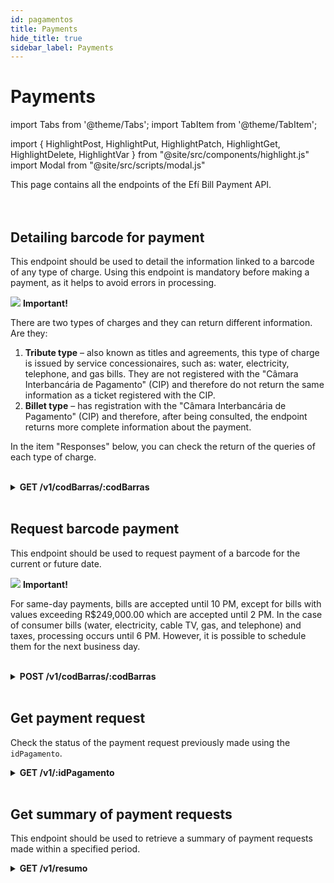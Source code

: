 ```yaml
---
id: pagamentos
title: Payments
hide_title: true
sidebar_label: Payments
---
```

<h1 className="titulo">Payments</h1>
<div className="conteudo">

import Tabs from '@theme/Tabs';
import TabItem from '@theme/TabItem';


import { HighlightPost, HighlightPut, HighlightPatch, HighlightGet, HighlightDelete, HighlightVar } from "@site/src/components/highlight.js"
import Modal from "@site/src/scripts/modal.js" 

<!-- Embedding React components with MDX -->
<!-- fontWeight: 'bold', -->

<div className="subtitulo">
This page contains all the endpoints of the Efí Bill Payment API.
</div>

<br/>
<br/>

## Detailing barcode for payment
This endpoint should be used to detail the information linked to a barcode of any type of charge. Using this endpoint is mandatory before making a payment, as it helps to avoid errors in processing.


<div className="admonition admonition_caution">
  <div>
  <img src="/img/exclamation-triangle-orange.svg"/> <b>Important!</b>
  </div>
<p>There are two types of charges and they can return different information. Are they:</p>
<p><ol>
<li><strong>Tribute type</strong> – also known as titles and agreements, this type of charge is issued by service concessionaires, such as: water, electricity, telephone, and gas bills. They are not registered with the "Câmara Interbancária de Pagamento" (CIP) and therefore do not return the same information as a ticket registered with the CIP.</li>
<li><strong>Billet type</strong> – has registration with the "Câmara Interbancária de Pagamento" (CIP) and therefore, after being consulted, the endpoint returns more complete information about the payment.</li>
</ol></p>
<p>In the item "Responses" below, you can check the return of the queries of each type of charge.</p>
</div>

<br/>


<!-- Método GET -->

<div className="get">
<details className="col-100">
  <summary>
    <b><HighlightGet>GET</HighlightGet> /v1/codBarras/<HighlightVar>:codBarras</HighlightVar></b>
  </summary>
  <div className="get-div"> 
          <div className="left">
            Requires authorization for the scope: <code>gn.barcode.read</code> 
          </div>
          <div className="right">
          <Modal filename="/markdown/i18n/payments/consultar_cod_barras.md" />
          </div>
      </div>
      <br/> <br/>
       <p><b>Request</b></p>

  This endpoint uses query params in its operation, so they must be sent via the URL, as exemplified in the code snippet below.

<code>/v1/codBarras/:codBarras</code>

  <br/>    
   <br/>

  <b>Responses</b>

  The responses below represent Success(200) and consumption failures/errors(400).
  <Tabs
    defaultValue="saida"
    values={[
      { label: '🟢 200 (Billet type)', value: 'saida', },
      { label: '🟢 200 (Tribute type)', value: '200', },
      { label: '🔴 400', value: '400', },
    ]}>
  <TabItem value="saida">

  ```json
{
    "tipo": "boleto",
    "banco": {
      "codigo": 364,
      "nome": "EFI S.A."
    },
    "codBarras": "0000000000000000000000000000000000",
    "linhaDigitavel": "000000000000000000000000000000000",
    "datas": {
      "vencimento": "2021-06-22 14:23:42",
      "limitePagamento": "2021-09-22 14:23:42"
    },
    "beneficiario": {
      "nome": "João da Silva",
      "fantasia": "Padaria do João",
      "documento": "00000000000000"
    },
    "pagador": {
      "nome": "Gorbadock Oldbuck",
      "documento": "00000000000"
    },
    "valores": {
      "original": 1000,
      "abatimento": 0,
      "multa": 200,
      "juros": 2,
      "desconto": 300,
      "final": 902
    },
    "informacoesPagamento": {
      "divergente": {
        "deveAceitar": false,
        "valorMinimo": 0,
        "valorMaximo": 0
      },
      "parcial": {
        "deveAceitar": false,
        "limiteDePagamentos": 0
      },
      "podeSerPago": true
    }
}
  ``` 
  </TabItem>
  <TabItem value="200">

  ```json
{
    "tipo": "tributo",
    "banco": null,
    "codBarras": "84620000000470000113222928260060772936353800",
    "linhaDigitavel": "846200000004470000113220292826006077729363538004",
    "datas": {
      "vencimento": "contraApresentacao",
      "limitePagamento": null
    },
    "beneficiario": null,
    "pagador": null,
    "sacadorAvalista": null,
    "valores": {
      "original": 4700,
      "abatimento": null,
      "pago": null,
      "final": 4700
    },
    "informacoesPagamento": null
}
  ```
 </TabItem>
  <TabItem value="400">

  ```json
  UnknownRegisterError
{
    "erro": 0,
    "descricao": "Código de barras inválido"
}

Or

{
    "nome": "erro_de_validacao",
    "mensagem": "Código de barras inválido"
}

Or

{
    "mensagem": "must NOT have more than 48 characters"
}

Or

{
    "mensagem": "must NOT have fewer than 44 characters"
}

Or

{
    "nome": "Error",
    "mensagem": "must be number"
}

Or

{
    "nome": "erro_de_validacao",
    "mensagem": "Código de barras não localizado na base centralizada"
}
  ```
  </TabItem>
  </Tabs>

</details>

</div>
<br/>

## Request barcode payment

This endpoint should be used to request payment of a barcode for the current or future date.

<div className="admonition admonition_caution">
  <div>
  <img src="/img/exclamation-triangle-orange.svg"/> <b>Important!</b>
  </div>
<p>For same-day payments, bills are accepted until 10 PM, except for bills with values ​​exceeding R$249,000.00 which are accepted until 2 PM. In the case of consumer bills (water, electricity, cable TV, gas, and telephone) and taxes, processing occurs until 6 PM. However, it is possible to schedule them for the next business day.</p>
</div>
<br/>


<!-- Método POST -->
<div className="post">
<details className="col-100">
  <summary>
    <b><HighlightPost>POST</HighlightPost> /v1/codBarras/<HighlightVar>:codBarras</HighlightVar></b>
  </summary>
      <div className="post-div"> 
          <div className="left">
            Requires authorization for the scope: <code>gn.barcode.pay.write</code> 
          </div>
          <div className="right">
          <Modal filename="/markdown/i18n/payments/solicitar_pagamento.md" />
          </div>
      </div>
      <br/> <br/>
      <p><b>Request</b></p>
      
      
This endpoint uses query parameters in its operation, therefore they must be sent via the URL, as exemplified in the code snippet below.
<br/>
<br/>
<code>/v1/codBarras/:codBarras</code>

<br/><br/>
      
  <Tabs
    defaultValue="exemplo"
    values={[
    { label: 'Example', value: 'exemplo', },
    ]}>
    
  <TabItem value="exemplo">

  ```json
{
    "valor": 500,
    "dataPagamento": "2022-03-10",
    "descricao": "Pagamento de boleto, teste API Pagamento de Contas"
}
  ``` 
  </TabItem>
  
  </Tabs>


  <br/>   
        
  <b>Responses</b>

  <br/> 

  The responses below represent Success(201) and consumption failures/errors(400).
  <Tabs
    defaultValue="saida"
    values={[
      { label: '🟢 201', value: 'saida', },
      { label: '🔴 400', value: '400', },
    ]}>
  <TabItem value="saida">

  ```json
  {
    "idPagamento": "31234652",
    "valorPago": 500,
    "status": "LIQUIDADO",
    "data": {
      "solicitacao": "2021-06-22 14:23:42",
      "pagamento": "2021-06-25 13:03:20"
    }
  }
  ```
  </TabItem>
  <TabItem value="400">

  ```json
  {
    "erro": 0,
    "descricao": "Código de barras inválido"
  }
  ```
  </TabItem>
 
  </Tabs>

</details>

</div>
<br/>

## Get payment request

Check the status of the payment request previously made using the <code>idPagamento</code>.

<!-- Método GET -->

<div className="get">
<details className="col-100">
  <summary>
    <b><HighlightGet>GET</HighlightGet> /v1/<HighlightVar>:idPagamento</HighlightVar></b>
  </summary>
  <div className="get-div"> 
          <div className="left">
            Requires authorization for the scope: <code>gn.barcode.pay.read</code> 
          </div>
          <div className="right">
          <Modal filename="/markdown/i18n/payments/consultar_solicitacao_de_pagamento.md" />
          </div>
      </div>
      <br/><br/>
       <p><b>Request</b></p>
 
This endpoint uses query parameters in its operation, therefore they must be sent via the URL, as exemplified in the code snippet below.
<br/>    
   <br/>

<code>/v1/:idPagamento</code>

  <br/>    
   <br/>

  <b>Responses</b>

  The responses below represent Success(200) and consumption failures/errors(400).
  <Tabs
    defaultValue="saida"
    values={[
      { label: '🟢 200 (SETTLED)', value: 'saida', },
      { label: '🟢 200 (UNSETTLED)', value: '200', },
      { label: '🔴 400', value: '400', },
    ]}>
  <TabItem value="saida">

  ```json
{
    "idPagamento": "304578214",
    "valorPago": 1000,
    "status": "LIQUIDADO",
    "motivoRecusa": null,
    "data": {
      "solicitacao": "2021-09-22 14:23:42",
      "pagamento": "2021-09-22 10:23:42"
    }
}
  ``` 
  </TabItem>
  <TabItem value="200">

  ```json
{
    "idPagamento": 524090299,
    "codBarras": "36400000000000000000000000000000000000000000",
    "linhaDigitavel": "36400000000000000000000000000000000000000000000",
    "valorPago": 2000,
    "status": "NAO_REALIZADO",
    "retornoBancario": "Limite mensal excedido.",
    "protocolo": null,
    "descricao": "EFI S.A.",
    "horario": {
      "solicitacao": "2022-04-01T12:47:04.000Z"
    }
}
  ```
 </TabItem>
  <TabItem value="400">

  ```json
{
    "erro": 0,
    "descricao": "Pagamento não encontrado"
}
  ```
  </TabItem>
  </Tabs>

</details>

</div>
<br/>

## Get summary of payment requests

This endpoint should be used to retrieve a summary of payment requests made within a specified period.


<!-- Método GET -->

<div className="get">
<details className="col-100">
  <summary>
    <b><HighlightGet>GET</HighlightGet> /v1/resumo</b>
  </summary>
  <div className="get-div"> 
          <div className="left">
            Requires authorization for the scope: <code>gn.barcode.pay.read</code> 
          </div>
          <div className="right">
          <Modal filename="/markdown/i18n/payments/consultar_resumo_pagamento.md" />
          </div>
      </div>
      <br/><br/>
       <p><b>Request</b></p>

  This endpoint uses query parameters in its operation, therefore they must be sent via the URL, as exemplified in the code snippet below.

<code>/v1/resumo</code>

  <br/>    
   <br/>

  <b>Responses</b>

  The responses below represent Success(200) and consumption failures/errors(400).
  <Tabs
    defaultValue="saida"
    values={[
      { label: '🟢 200', value: 'saida', },
      { label: '🔴 400', value: '400', },
    ]}>
  <TabItem value="saida">

  ```json
{
    "datas": {
      "inicial": "2022-04-01",
      "final": "2022-10-25"
    },
    "solicitacoes": {
      "total": 0,
      "processando": 0,
      "sucesso": 0,
      "falha": 0,
      "cancelada": 0
    },
    "solicitacoesFalhas": [
      0
    ]
}
  ``` 
  </TabItem>
  
  <TabItem value="400">

  ```json
{
    "nome": "erro_de_validacao",
    "mensagem": "A propriedade dataInicio é obrigatória"
}

Or

{
    "nome": "erro_de_validacao",
    "mensagem": "A propriedade dataFim é obrigatória"
}
  ```
  </TabItem>
  </Tabs>

</details>

</div>


</div>
